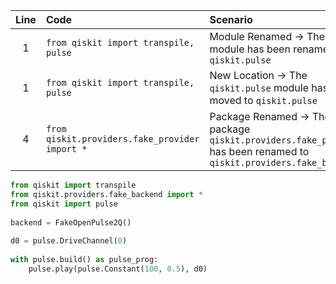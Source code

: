 | Line | Code | Scenario | Reference | Artifact | Refactoring |
| :--: | :--- | :------- | :-------: | :------- | :---------- |
| 1 | `from qiskit import transpile, pulse` |  Module Renamed -> The `pulse` module has been renamed to `qiskit.pulse` | qrn_tax_ddbb-3943cf6e | pulse | `from qiskit import transpile` |
| 1 | `from qiskit import transpile, pulse` |  New Location -> The `qiskit.pulse` module has been moved to `qiskit.pulse` | qrn_tax_ddbb-3943cf6e | pulse | `from qiskit import pulse` |
| 4 | `from qiskit.providers.fake_provider import *` | Package Renamed -> The package `qiskit.providers.fake_provider` has been renamed to `qiskit.providers.fake_backend` | qrn_tax_ddbb-4a94e564 | qiskit.providers.fake_provider | `from qiskit.providers.fake_backend import *` |

```python
from qiskit import transpile
from qiskit.providers.fake_backend import *
from qiskit import pulse
 
backend = FakeOpenPulse2Q()
 
d0 = pulse.DriveChannel(0)
 
with pulse.build() as pulse_prog:
    pulse.play(pulse.Constant(100, 0.5), d0)
```